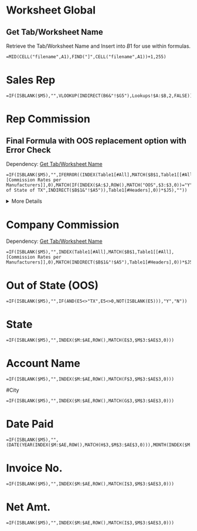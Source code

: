 
# Worksheet Global

## <a name="get-tab"></a>Get Tab/Worksheet Name

Retrieve the Tab/Worksheet Name and Insert into $B$1 for use within formulas.

```
=MID(CELL("filename",A1),FIND("]",CELL("filename",A1))+1,255)
```


# Sales Rep

```
=IF(ISBLANK($M5),"",VLOOKUP(INDIRECT(B6&"!$G5"),Lookups!$A:$B,2,FALSE))
```


# Rep Commission

## Final Formula with OOS replacement option with Error Check
Dependency: [Get Tab/Worksheet Name](#get-tab)

```
=IF(ISBLANK($M5),"",IFERROR((INDEX(Table1[#All],MATCH($B$1,Table1[[#All],[Commission Rates per Manufacturers]],0),MATCH(IF(INDEX($A:$J,ROW(),MATCH("OOS",$3:$3,0))="Y","Out of State of TX",INDIRECT($B$1&"!$A5")),Table1[#Headers],0))*$J5),""))
```

<details><summary>More Details</summary>
<p>

### We will need to pull the 'Out of State of TX' header match if OOS = Y 
Dependency: [Get Tab/Worksheet Name](#get-tab)
```
=INDEX(Table1[#All],MATCH($B$1,Table1[[#All],[Commission Rates per Manufacturers]],0),MATCH(INDIRECT($B$1&"!$A5"),Table1[#Headers],0))*$J5
```

### Get OOS Value
```
=INDEX($A:$J,ROW(),MATCH("OOS",$3:$3,0))
```

### Replace Rep with OOS Text if OOS = Y
Dependency: [Get Tab/Worksheet Name](#get-tab)
```
=IF(INDEX($A:$J,ROW(),MATCH("OOS",$3:$3,0))="Y","Out of State of TX",INDIRECT($B$1&"!$A5"))
```

### Final Formula with OOS replacement option
Dependency: [Get Tab/Worksheet Name](#get-tab)
```
INDEX(Table1[#All],MATCH($B$1,Table1[[#All],[Commission Rates per Manufacturers]],0),MATCH(IF(INDEX($A:$J,ROW(),MATCH("OOS",$3:$3,0))="Y","Out of State of TX",INDIRECT($B$1&"!$A5")),Table1[#Headers],0))*$J5```
```
</p>
</details>


# Company Commission
Dependency: [Get Tab/Worksheet Name](#get-tab)
```
=IF(ISBLANK($M5),"",INDEX(Table1[#All],MATCH($B$1,Table1[[#All],[Commission Rates per Manufacturers]],0),MATCH(INDIRECT($B$1&"!$A5"),Table1[#Headers],0))*$J5)
```


# Out of State (OOS)

```
=IF(ISBLANK($M5),"",IF(AND(E5<>"TX",E5<>0,NOT(ISBLANK(E5))),"Y","N"))
```

# State

```
=IF(ISBLANK($M5),"",INDEX($M:$AE,ROW(),MATCH(E$3,$M$3:$AE$3,0)))
```

# Account Name

```
=IF(ISBLANK($M5),"",INDEX($M:$AE,ROW(),MATCH(F$3,$M$3:$AE$3,0)))
```

#City

```
=IF(ISBLANK($M5),"",INDEX($M:$AE,ROW(),MATCH(G$3,$M$3:$AE$3,0)))
```

# Date Paid

```
=IF(ISBLANK($M5),"",(DATE(YEAR(INDEX($M:$AE,ROW(),MATCH(H$3,$M$3:$AE$3,0))),MONTH(INDEX($M:$AE,ROW(),MATCH(H$3,$M$3:$AE$3,0))),1)))
```


# Invoice No.

```
=IF(ISBLANK($M5),"",INDEX($M:$AE,ROW(),MATCH(I$3,$M$3:$AE$3,0)))
```

# Net Amt.

```
=IF(ISBLANK($M5),"",INDEX($M:$AE,ROW(),MATCH(I$3,$M$3:$AE$3,0)))
```

